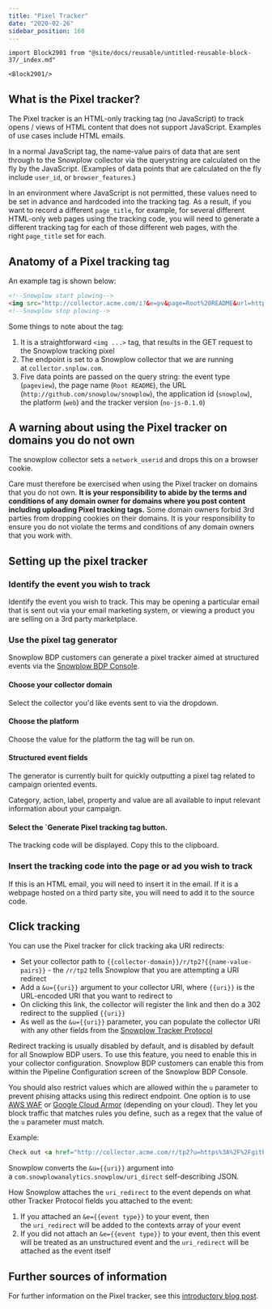 ```yaml
---
title: "Pixel Tracker"
date: "2020-02-26"
sidebar_position: 160
---
```


```mdx-code-block
import Block2901 from "@site/docs/reusable/untitled-reusable-block-37/_index.md"

<Block2901/>
```

## What is the Pixel tracker?

The Pixel tracker is an HTML-only tracking tag (no JavaScript) to track opens / views of HTML content that does not support JavaScript. Examples of use cases include HTML emails.

In a normal JavaScript tag, the name-value pairs of data that are sent through to the Snowplow collector via the querystring are calculated on the fly by the JavaScript. (Examples of data points that are calculated on the fly include `user_id`, or `browser_features`.)

In an environment where JavaScript is not permitted, these values need to be set in advance and hardcoded into the tracking tag. As a result, if you want to record a different `page_title`, for example, for several different HTML-only web pages using the tracking code, you will need to generate a different tracking tag for each of those different web pages, with the right `page_title` set for each.

## Anatomy of a Pixel tracking tag

An example tag is shown below:

```html
<!--Snowplow start plowing-->
<img src="http://collector.acme.com/i?&e=pv&page=Root%20README&url=http%3A%2F%2Fgithub.com%2Fsnowplow%2Fsnowplow&aid=snowplow&p=web&tv=no-js-0.1.0" />
<!--Snowplow stop plowing-->
```

Some things to note about the tag:

1. It is a straightforward `<img ...>` tag, that results in the GET request to the Snowplow tracking pixel
2. The endpoint is set to a Snowplow collector that we are running at `collector.snplow.com`.
3. Five data points are passed on the query string: the event type (`pageview`), the page name (`Root README`), the URL (`http://github.com/snowplow/snowplow`), the application id (`snowplow`), the platform (`web`) and the tracker version (`no-js-0.1.0`)

## A warning about using the Pixel tracker on domains you do not own

The snowplow collector sets a `network_userid` and drops this on a browser cookie.

Care must therefore be exercised when using the Pixel tracker on domains that you do not own. **It is your responsibility to abide by the terms and conditions of any domain owner for domains where you post content including uploading Pixel tracking tags.** Some domain owners forbid 3rd parties from dropping cookies on their domains. It is your responsibility to ensure you do not violate the terms and conditions of any domain owners that you work with.

## Setting up the pixel tracker

### Identify the event you wish to track

Identify the event you wish to track. This may be opening a particular email that is sent out via your email marketing system, or viewing a product you are selling on a 3rd party marketplace.

### Use the pixel tag generator

Snowplow BDP customers can generate a pixel tracker aimed at structured events via the [Snowplow BDP Console](https://console.snowplowanalytics.com/pixel-tracker).

#### Choose your collector domain

Select the collector you'd like events sent to via the dropdown.

#### Choose the platform

Choose the value for the platform the tag will be run on.

#### Structured event fields

The generator is currently built for quickly outputting a pixel tag related to campaign oriented events.

Category, action, label, property and value are all available to input relevant information about your campaign.

#### Select the \`Generate Pixel tracking tag button.

The tracking code will be displayed. Copy this to the clipboard.

### Insert the tracking code into the page or ad you wish to track

If this is an HTML email, you will need to insert it in the email. If it is a webpage hosted on a third party site, you will need to add it to the source code.

## Click tracking

You can use the Pixel tracker for click tracking aka URI redirects:

- Set your collector path to `{{collector-domain}}/r/tp2?{{name-value-pairs}}` - the `/r/tp2` tells Snowplow that you are attempting a URI redirect
- Add a `&u={{uri}}` argument to your collector URI, where `{{uri}}` is the URL-encoded URI that you want to redirect to
- On clicking this link, the collector will register the link and then do a 302 redirect to the supplied `{{uri}}`
- As well as the `&u={{uri}}` parameter, you can populate the collector URI with any other fields from the [Snowplow Tracker Protocol](https://github.com/snowplow/snowplow/wiki/Snowplow-Tracker-Protocol)

Redirect tracking is usually disabled by default, and is disabled by default for all Snowplow BDP users. To use this feature, you need to enable this in your collector configuration. Snowplow BDP customers can enable this from within the Pipeline Configuration screen of the Snowplow BDP Console.

You should also restrict values which are allowed within the `u` parameter to prevent phising attacks using this redirect endpoint. One option is to use [AWS WAF](https://aws.amazon.com/waf/) or [Google Cloud Armor](https://cloud.google.com/armor) (depending on your cloud). They let you block traffic that matches rules you define, such as a regex that the value of the `u` parameter must match.

Example:

```html
Check out <a href="http://collector.acme.com/r/tp2?u=https%3A%2F%2Fgithub.com%2Fsnowplow%2Fsnowplow">Snowplow</a>
```

Snowplow converts the `&u={{uri}}` argument into a `com.snowplowanalytics.snowplow/uri_direct` self-describing JSON.

How Snowplow attaches the `uri_redirect` to the event depends on what other Tracker Protocol fields you attached to the event:

1. If you attached an `&e={{event type}}` to your event, then the `uri_redirect` will be added to the contexts array of your event
2. If you did not attach an `&e={{event type}}` to your event, then this event will be treated as an unstructured event and the `uri_redirect` will be attached as the event itself

## Further sources of information

For further information on the Pixel tracker, see this [introductory blog post](http://snowplowanalytics.com/blog/2013/01/29/introducing-the-pixel-tracker/).

